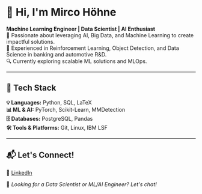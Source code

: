 # 👋 Hi, I'm Mirco Höhne

**Machine Learning Engineer | Data Scientist | AI Enthusiast**  
🚀 Passionate about leveraging AI, Big Data, and Machine Learning to create impactful solutions.  
🎯 Experienced in Reinforcement Learning, Object Detection, and Data Science in banking and automotive R&D.  
🔍 Currently exploring scalable ML solutions and MLOps.  

---

## 🔧 Tech Stack

**💡 Languages:** Python, SQL, LaTeX  
**📊 ML & AI:** PyTorch, Scikit-Learn, MMDetection  
**🗄 Databases:** PostgreSQL, Pandas  
**🛠 Tools & Platforms:** Git, Linux, IBM LSF

[//]: # (---)

[//]: # ()
[//]: # (## 🚀 Featured Projects)

[//]: # ()
[//]: # (### 🎴 **MTG Card Recommender &#40;In Progress&#41;**)

[//]: # (A Machine Learning-powered recommendation system for Magic: The Gathering. Uses NLP and data-driven analysis to suggest optimal card choices.  )

[//]: # (**Tech:** Python, Scikit-Learn, NLP, PostgreSQL  )

[//]: # (🔗 [GitHub Repo]&#40;#&#41;)

[//]: # ()
[//]: # (### 📉 **Smart Dataset Reduction for Object Detection**)

[//]: # (Reduced dataset size by **40%** while increasing Faster R-CNN model performance using MMDetection and BDD100K data.  )

[//]: # (**Tech:** PyTorch, MMDetection, Faster R-CNN  )

[//]: # (🔗 [GitHub Repo]&#40;#&#41;)

[//]: # ()
[//]: # (### 📈 **Reinforcement Learning for Financial Markets**)

[//]: # (Developed and tested RL-based trading strategies during an internship at a major German bank.  )

[//]: # (**Tech:** OpenAI Gym, TensorFlow, RLlib  )

[//]: # (🔗 [GitHub Repo]&#40;#&#41;)

[//]: # (---)

[//]: # ()
[//]: # (## 📊 GitHub Stats)

[//]: # ()
[//]: # (![Mirco's GitHub Stats]&#40;https://github-readme-stats.vercel.app/api?username=mircohoehne&show_icons=true&theme=radical&#41;  )

[//]: # (![Top Languages]&#40;https://github-readme-stats.vercel.app/api/top-langs/?username=mircohoehne&layout=compact&theme=radical&#41;)

---

## 📬 Let's Connect!

🔗 [LinkedIn](https://www.linkedin.com/in/mircohoehne/)  

🚀 *Looking for a Data Scientist or ML/AI Engineer? Let's chat!*  


<!--
**mircohoehne/mircohoehne** is a ✨ _special_ ✨ repository because its `README.md` (this file) appears on your GitHub profile.

Here are some ideas to get you started:

- 🔭 I’m currently working on ...
- 🌱 I’m currently learning ...
- 👯 I’m looking to collaborate on ...
- 🤔 I’m looking for help with ...
- 💬 Ask me about ...
- 📫 How to reach me: ...
- 😄 Pronouns: ...
- ⚡ Fun fact: ...
-->
